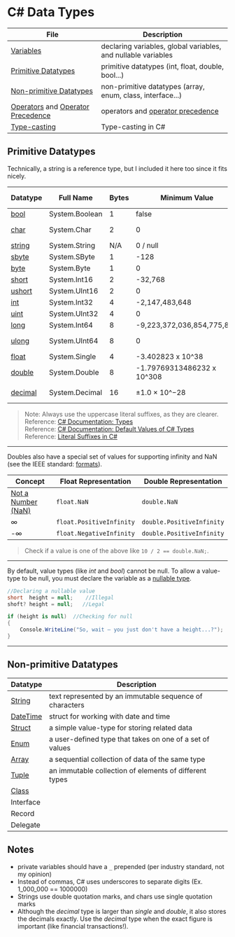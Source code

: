 # C# Data Types

| File | Description | 
| ---- | ----------- |
| [Variables](https://github.com/EthanC2/Notes-and-Writeups/blob/main/C%23/Data%20and%20Data%20Types/Variables.md) | declaring variables, global variables, and nullable variables |
| [Primitive Datatypes](https://github.com/EthanC2/Notes-and-Writeups/blob/main/C%23/Data%20and%20Data%20Types/README.md#primitive-datatypes) | primitive datatypes (int, float, double, bool...) |
| [Non-primitive Datatypes](https://github.com/EthanC2/Notes-and-Writeups/blob/main/C%23/Data%20and%20Data%20Types/README.md#non-primitive-datatypes) | non-primitive datatypes (array, enum, class, interface...) |
| [Operators](https://github.com/EthanC2/Notes-and-Writeups/blob/main/C%23/Data%20and%20Data%20Types/Operators.md) and [Operator Precedence](https://docs.microsoft.com/en-us/dotnet/csharp/language-reference/operators/#operator-precedence) | operators and [operator precedence](https://www.ibm.com/docs/en/xl-c-and-cpp-aix/11.1.0?topic=operators-operator-precedence-associativity) |
| [Type-casting](https://github.com/EthanC2/Notes-and-Writeups/blob/main/C%23/Data%20and%20Data%20Types/Type%20Casting.md) | Type-casting in C# |

## Primitive Datatypes
Technically, a string is a reference type, but I included it here too since it fits nicely.

| Datatype | Full Name | Bytes | Minimum Value | Maximum Value | Default Value | Literal Suffix | 
| --------- | ----------------------- | ----- | ------------- | ------------- | ------------- | -------------- |
| [bool](https://docs.microsoft.com/en-us/dotnet/csharp/language-reference/builtin-types/bool) | System.Boolean | 1 | false | true | false | N/A 
| [char](https://docs.microsoft.com/en-us/dotnet/csharp/language-reference/builtin-types/char) | System.Char | 2 | 0 | 65,535 | \0 (U+0000) | N/A |
| [string](https://docs.microsoft.com/en-us/dotnet/csharp/programming-guide/strings/) | System.String | N/A | 0 / null | 2,048 bytes | null | N/A |
| [sbyte](https://docs.microsoft.com/en-us/dotnet/api/system.sbyte?view=net-5.0) | System.SByte | 1 | -128 | 127 | 0 | N/A |
| [byte](https://docs.microsoft.com/en-us/dotnet/api/system.byte?view=net-5.0) | System.Byte | 1 | 0 | 255 | 0 | N/A |
| [short](https://docs.microsoft.com/en-us/dotnet/api/system.int16?view=net-5.0) | System.Int16 | 2 | -32,768 | 32,767 | 0 | N/A |
| [ushort](https://docs.microsoft.com/en-us/dotnet/api/system.uint16?view=net-5.0) | System.UInt16 | 2 | 	0 | 65,535 | 0 | N/A |
| [int](https://docs.microsoft.com/en-us/dotnet/api/system.int32?view=net-5.0) | System.Int32 | 4 | -2,147,483,648 | 2,147,483,647 | 0 | N/A |
| [uint](https://docs.microsoft.com/en-us/dotnet/api/system.uint32?view=net-5.0) | System.UInt32 | 4 | 0 | 4,294,967,295 | 0 | _U_ or _u_ |
| [long](https://docs.microsoft.com/en-us/dotnet/api/system.int64?view=net-5.0) | System.Int64 | 8 | -9,223,372,036,854,775,808 | 9,223,372,036,854,775,807 | 0 | _L_ or _l_ |
| [ulong](https://docs.microsoft.com/en-us/dotnet/api/system.uint64?view=net-5.0) | System.UInt64 | 8 | 0 | 18,446,744,073,709,551,615 | 0 | _UL_ or _ul_
| [float](https://docs.microsoft.com/en-us/dotnet/api/system.single?view=net-5.0) | System.Single | 4 | -3.402823 x 10^38 | 3.402823 x 10^38 | 0 | _F_ or _f_ |
| [double](https://docs.microsoft.com/en-us/dotnet/api/system.double?view=net-5.0) | System.Double | 8 | -1.79769313486232 x 10^308 | 1.79769313486232 x 10^308 | 0 | _D_ or _d_ |
| [decimal](https://docs.microsoft.com/en-us/dotnet/api/system.decimal?view=net-5.0) | System.Decimal | 16 | ±1.0 × 10^−28 | ±7.9 × 10^28 | 0 | _M_ or _m_ |
> Note: Always use the uppercase literal suffixes, as they are clearer. <br />
> Reference: [C# Documentation: Types](https://docs.microsoft.com/en-us/dotnet/csharp/language-reference/builtin-types/value-types) <br />
> Reference: [C# Documentation: Default Values of C# Types](https://docs.microsoft.com/en-us/dotnet/csharp/language-reference/builtin-types/default-values) <br />
> Reference: [Literal Suffixes in C#](https://www.c-sharpcorner.com/article/data-type-suffixes-in-c-sharp/) <br />

---
Doubles also have a special set of values for supporting infinity and NaN (see the IEEE standard: [formats](https://en.wikipedia.org/wiki/IEEE_754#Formats)). 

| Concept | Float Representation | Double Representation |
| ------- | -------------------- | --------------------- |
| [Not a Number (NaN)](https://docs.microsoft.com/en-us/dotnet/api/system.double.nan?view=net-5.0#remarks) | `float.NaN` | `double.NaN` |
| ∞ | `float.PositiveInfinity` | `double.PositiveInfinity` |
| -∞ | `float.NegativeInfinity` | `double.PositiveInfinity` |
> Check if a value is one of the above like `10 / 2 == double.NaN;`.
---

By default, value types (like _int_ and _bool_) cannot be null. To allow a value-type to be null, you must declare the variable as a [nullable type](https://docs.microsoft.com/en-us/dotnet/csharp/language-reference/builtin-types/nullable-value-types).

```C#
//Declaring a nullable value
short  height = null;    //Illegal
shoft? height = null;   //Legal

if (height is null)  //Checking for null
{
    Console.WriteLine("So, wait — you just don't have a height...?");
}
```
---

## Non-primitive Datatypes
| Datatype | Description |
| -------- | ----------- | 
| [String](https://github.com/EthanC2/Notes-and-Writeups/blob/main/C%23/Data%20and%20Data%20Types/Strings.md) | text represented by an immutable sequence of characters |
| [DateTime](https://github.com/EthanC2/Notes-and-Writeups/blob/main/C%23/Data%20and%20Data%20Types/DateTime.md) | struct for working with date and time |
| [Struct](https://github.com/EthanC2/Notes-and-Writeups/blob/main/C%23/Data%20and%20Data%20Types/Structs.md) | a simple value-type for storing related data |
| [Enum](https://github.com/EthanC2/Notes-and-Writeups/blob/main/C%23/Data%20and%20Data%20Types/Enum.md) | a user-defined type that takes on one of a set of values |
| [Array](https://github.com/EthanC2/Notes-and-Writeups/blob/main/C%23/Data%20and%20Data%20Types/Arrays.md) | a sequential collection of data of the same type |
| [Tuple](https://github.com/EthanC2/Notes-and-Writeups/blob/main/C%23/Data%20and%20Data%20Types/Tuples.md) | an immutable collection of elements of different types |
| [Class](https://github.com/EthanC2/Notes-and-Writeups/tree/main/C%23/Object-oriented%20Programming) |  |
| Interface |  |
| Record |  |
| Delegate |  |

## Notes
-  private variables should have a `_` prepended (per industry standard, not my opinion) 
-  Instead of commas, C# uses underscores to separate digits (Ex. 1_000_000 == 1000000) 
- Strings use double quotation marks, and chars use single quotation marks
- Although the _decimal_ type is larger than _single_ and _double_, it also stores the decimals exactly. Use the _decimal_ type when the exact figure is important (like financial transactions!).
